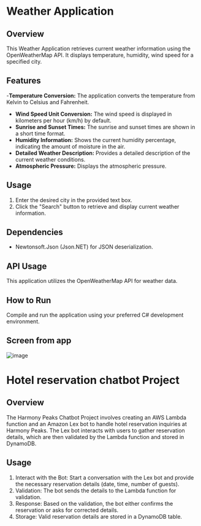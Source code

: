 # Weather Application

## Overview
This Weather Application retrieves current weather information using the OpenWeatherMap API. It displays temperature, humidity, wind speed for a specified city.

## Features
-**Temperature Conversion:** The application converts the temperature from Kelvin to Celsius and Fahrenheit.
- **Wind Speed Unit Conversion:** The wind speed is displayed in kilometers per hour (km/h) by default.
- **Sunrise and Sunset Times:** The sunrise and sunset times are shown in a short time format.
- **Humidity Information:** Shows the current humidity percentage, indicating the amount of moisture in the air.
- **Detailed Weather Description:** Provides a detailed description of the current weather conditions.
- **Atmospheric Pressure:** Displays the atmospheric pressure.

## Usage
1. Enter the desired city in the provided text box.
2. Click the "Search" button to retrieve and display current weather information.

## Dependencies
- Newtonsoft.Json (Json.NET) for JSON deserialization.

## API Usage
This application utilizes the OpenWeatherMap API for weather data. 

## How to Run
Compile and run the application using your preferred C# development environment.

## Screen from app
![image](https://github.com/LAICEROO/Weather_Application/assets/93771973/e00cd36f-7a36-44dd-a97b-f5bb69fe9ae7)

# Hotel reservation chatbot Project

## Overview
The Harmony Peaks Chatbot Project involves creating an AWS Lambda function and an Amazon Lex bot to handle hotel reservation inquiries at Harmony Peaks. The Lex bot interacts with users to gather reservation details, which are then validated by the Lambda function and stored in DynamoDB.

## Usage
1. Interact with the Bot: Start a conversation with the Lex bot and provide the necessary reservation details (date, time, number of guests).
2. Validation: The bot sends the details to the Lambda function for validation.
3. Response: Based on the validation, the bot either confirms the reservation or asks for corrected details.
4. Storage: Valid reservation details are stored in a DynamoDB table.

